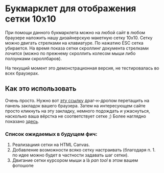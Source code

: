 # Букмарклет для отображения сетки 10x10 #

При помощи данного букмарклета можно на любой сайт в любом браузере наложить нашу дизайнерскую макетную сетку 10x10.
Сетку можно двигать стрелками на клавиатуре. По нажатию ESC сетка убирается.
На время показа сетки скроллинг документа стрелками лочится (можно по прежнему скроллить колесом мыши либо ползунками скроллбаров).

На текущий момент это демонстрационная версия, не тестировалась во всех браузерах.


## Как это использовать ##

Очень просто. Нужно вот [эту ссылку](javascript:(function(){_my_script=document.createElement('SCRIPT');_my_script.type='text/javascript';_my_script.src='https://github.com/d-kokin-parc/100by10x10_grid/raw/master/js/100by10x10_grid.js';document.getElementsByTagName('head')[0].appendChild(_my_script);})(); "Макетная сетка 10x10 Parcsis") драг-н-дропом перетащить на панель закладок вашего браузера. Затем на интересующем сайте просто кликнуть на эту закладку, немного подождать и ужаснуться, насколько ваша вёрстка не соответствует сетке ;) Более наглядно показано [здесь](http://youtu.be/TyXnaQ4Lqsc).


### Список ожидаемых в будущем фич: ###

1. Реализациия сетки на HTML Canvas.
2. Добавление возможности всяко сетку настраивать (благодаря п. 1. по идее можно будет в частности задавать шаг сетки).
3. Двигание сетки курсором мыши a là *pan tool* в этом вашем фотошопе